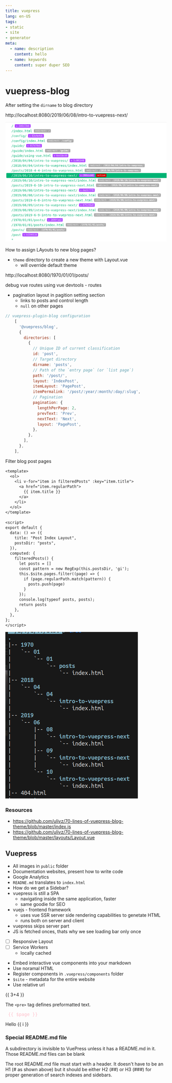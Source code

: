 ```yaml
---
title: vuepress
lang: en-US
tags:
- static
- site
- generator
meta:
  - name: description
    content: hello
  - name: keywords
    content: super duper SEO
---
```


# vuepress-blog

After setting the `dirname` to blog directory

http://localhost:8080/2019/06/08/intro-to-vuepress-next/

![vue router](../.vuepress/public/screenshots/vue-router.png)

How to assign LAyouts to new blog pages?

* `theme` directory to create a new theme with Layout.vue
  * will override default theme

http://localhost:8080/1970/01/01/posts/

debug vue routes using vue devtools - routes
* pagination layout in pagition setting section
  * links to posts and control length
  * `null` on other pages

```js
// vuepress-plugin-blog configuration
    [
      '@vuepress/blog',
      {
        directories: [
          {
            // Unique ID of current classification
            id: 'post',
            // Target directory
            dirname: 'posts',
            // Path of the `entry page` (or `list page`)
            path: '/post/',
            layout: 'IndexPost',
            itemLayout: 'PagePost',
            itemPermalink: '/post/:year/:month/:day/:slug',
            // Pagination
            pagination: {
              lengthPerPage: 2,
              prevText: 'Prev',
              nextText: 'Next',
              layout: 'PagePost',
            },
          },
        ],
      },
    ],
```

Filter blog post pages

```vue
<template>
  <ol>
    <li v-for="item in filteredPosts" :key="item.title">
      <a href="item.regularPath">
        {{ item.title }}
      </a>
    </li>
  </ol>
</template>

<script>
export default {
  data: () => ({
    title: "Post Index Layout",
    postsDir: "posts",
  }),
  computed: {
    filteredPosts() {
      let posts = []
      const pattern = new RegExp(this.postsDir, 'gi');
      this.$site.pages.filter((page) => {
        if (page.regularPath.match(pattern)) {
          posts.push(page)
        }
      });
      console.log(typeof posts, posts);
      return posts
    },
  },
};
</script>
```

![vuepress blog plugin directory structure](../.vuepress/public/screenshots/vuepress-blog.png)

### Resources

* https://github.com/ulivz/70-lines-of-vuepress-blog-theme/blob/master/index.js
* https://github.com/ulivz/70-lines-of-vuepress-blog-theme/blob/master/layouts/Layout.vue


## Vuepress

* All images in `public` folder
* Documentation websites, present how to write code
* Google Analytics
* `READNE.md` translates to `index.html`
* How do we get a Sidebar?
* vuepress is still a SPA
  * navigating inside the same application, faster
  * same goodie for SEO
* vuejs - frontend framework
  * uses vue SSR server side rendering capabilities to genetate HTML
  * runs both on server and client
* vuepress skips server part
* JS is fetched onces, thats why we see loading bar only once
* [ ] Responsive Layout
* [ ] Service Workers
  * locally cached
* Embed interactive vue components into your markdown
* Use noramal HTML
* Register components in `.vuepress/components` folder
* `$site` - metadata for the entire website
* Use relative url

{{ 3+4 }}

The `<pre>` tag defines preformatted text.


<pre style="color:pink">
 {{ $page }}
</pre>

<div v-for="i in 3">
 Hello {{ i }}
</div>


### Special README.md file

A subdirectory is invisible to VuePress unless it has a README.md in it. Those README.md files can be blank

The root README.md file must start with a header. It doesn't have to be an H1 (# as shown above) but it should be either H2 (##) or H3 (###) for proper generation of search indexes and sidebars.